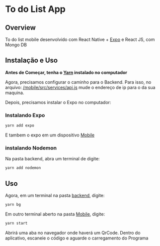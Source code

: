 # To do List App

## Overview
To do list mobile desenvolvido com React Native + [Expo](https://expo.io) e React JS, com Mongo DB 

## Instalação e Uso

**Antes de Começar, tenha o [Yarn](https://classic.yarnpkg.com/pt-BR/docs/install) instalado no computador**

Agora, precisamos configurar o caminho para o Backend. Para isso, no arquivo: 
[/mobile/src/services/api.js](https://github.com/mrpedro567/TodoList/tree/master/mobile/src/services) mude o endereço de ip para o da sua maquina.

Depois, precisamos instalar o Expo no computador:

### Instalando Expo
```bash
yarn add expo
```
E tambem o expo em um dispositivo [Mobile](https://expo.io/tools#client)


### instalando Nodemon

Na pasta backend, abra um terminal de digite: 
```bash
yarn add nodemon
```


## Uso
Agora, em um terminal na pasta [backend](https://github.com/mrpedro567/TodoList/tree/master/backend), digite: 
```bash
yarn bg
```

Em outro terminal aberto na pasta [Mobile](https://github.com/mrpedro567/TodoList/tree/master/mobile), digite: 
```bash
yarn start
```

Abrirá uma aba no navegador onde haverá um QrCode. Dentro do aplicativo, escaneie o código e aguarde o carregamento do Programa
